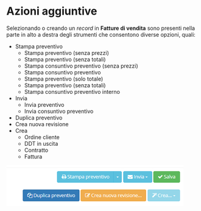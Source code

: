 # Azioni aggiuntive

Selezionando o creando un _record_ in **Fatture di vendita** sono presenti nella parte in alto a destra degli strumenti che consentono diverse opzioni, quali:

* Stampa preventivo
  * Stampa preventivo \(senza prezzi\)
  * Stampa preventivo \(senza totali\)
  * Stampa consuntivo preventivo \(senza prezzi\)
  * Stampa consuntivo preventivo
  * Stampa preventivo \(solo totale\)
  * Stampa preventivo \(senza totali\)
  * Stampa consuntivo preventivo interno
* Invia
  * Invia preventivo 
  * Invia consuntivo preventivo 
* Duplica preventivo
* Crea nuova revisione
* Crea
  * Ordine cliente
  * DDT in uscita
  * Contratto
  * Fattura

![](../../../.gitbook/assets/azioniaggiuntivepreventivi.PNG)

